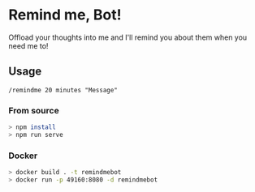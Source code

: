 # Remind me, Bot!

Offload your thoughts into me and I'll remind you about them when you need me to!

## Usage

```
/remindme 20 minutes "Message"
```

### From source

```bash
> npm install
> npm run serve
```

### Docker

```bash
> docker build . -t remindmebot
> docker run -p 49160:8080 -d remindmebot
```
